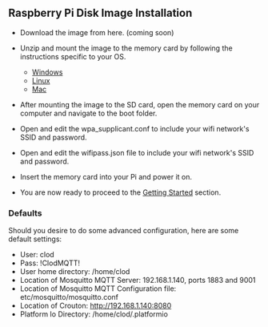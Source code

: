 Raspberry Pi Disk Image Installation
------------------------------------

* Download the image from here. (coming soon)

* Unzip and mount the image to the memory card by following the instructions specific to your OS.
  * [Windows](https://www.raspberrypi.org/documentation/installation/installing-images/windows.md)
  * [Linux](https://www.raspberrypi.org/documentation/installation/installing-images/linux.md)
  * [Mac](https://www.raspberrypi.org/documentation/installation/installing-images/mac.md)

* After mounting the image to the SD card, open the memory card on your computer and navigate to the boot folder.

* Open and edit the wpa_supplicant.conf to include your wifi network's SSID and password.

* Open and edit the wifipass.json file to include your wifi network's SSID and password.

* Insert the memory card into your Pi and power it on.

* You are now ready to proceed to the [Getting Started](https://github.com/jakeloggins/Clod#getting-started) section. 

### Defaults

Should you desire to do some advanced configuration, here are some default settings:

* User: clod
* Pass: !ClodMQTT!
* User home directory: /home/clod
* Location of Mosquitto MQTT Server: 192.168.1.140, ports 1883 and 9001
* Location of Mosquitto MQTT Configuration file: etc/mosquitto/mosquitto.conf
* Location of Crouton: http://192.168.1.140:8080
* Platform Io Directory: /home/clod/.platformio

